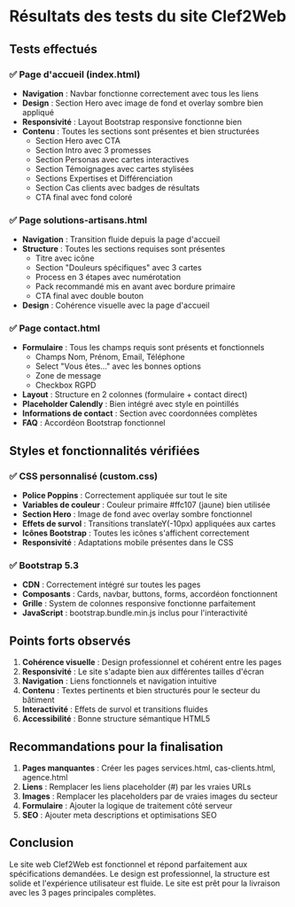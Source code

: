 # Résultats des tests du site Clef2Web

## Tests effectués

### ✅ Page d'accueil (index.html)
- **Navigation** : Navbar fonctionne correctement avec tous les liens
- **Design** : Section Hero avec image de fond et overlay sombre bien appliqué
- **Responsivité** : Layout Bootstrap responsive fonctionne bien
- **Contenu** : Toutes les sections sont présentes et bien structurées
  - Section Hero avec CTA
  - Section Intro avec 3 promesses
  - Section Personas avec cartes interactives
  - Section Témoignages avec cartes stylisées
  - Sections Expertises et Différenciation
  - Section Cas clients avec badges de résultats
  - CTA final avec fond coloré

### ✅ Page solutions-artisans.html
- **Navigation** : Transition fluide depuis la page d'accueil
- **Structure** : Toutes les sections requises sont présentes
  - Titre avec icône
  - Section "Douleurs spécifiques" avec 3 cartes
  - Process en 3 étapes avec numérotation
  - Pack recommandé mis en avant avec bordure primaire
  - CTA final avec double bouton
- **Design** : Cohérence visuelle avec la page d'accueil

### ✅ Page contact.html
- **Formulaire** : Tous les champs requis sont présents et fonctionnels
  - Champs Nom, Prénom, Email, Téléphone
  - Select "Vous êtes..." avec les bonnes options
  - Zone de message
  - Checkbox RGPD
- **Layout** : Structure en 2 colonnes (formulaire + contact direct)
- **Placeholder Calendly** : Bien intégré avec style en pointillés
- **Informations de contact** : Section avec coordonnées complètes
- **FAQ** : Accordéon Bootstrap fonctionnel

## Styles et fonctionnalités vérifiées

### ✅ CSS personnalisé (custom.css)
- **Police Poppins** : Correctement appliquée sur tout le site
- **Variables de couleur** : Couleur primaire #ffc107 (jaune) bien utilisée
- **Section Hero** : Image de fond avec overlay sombre fonctionnel
- **Effets de survol** : Transitions translateY(-10px) appliquées aux cartes
- **Icônes Bootstrap** : Toutes les icônes s'affichent correctement
- **Responsivité** : Adaptations mobile présentes dans le CSS

### ✅ Bootstrap 5.3
- **CDN** : Correctement intégré sur toutes les pages
- **Composants** : Cards, navbar, buttons, forms, accordéon fonctionnent
- **Grille** : System de colonnes responsive fonctionne parfaitement
- **JavaScript** : bootstrap.bundle.min.js inclus pour l'interactivité

## Points forts observés

1. **Cohérence visuelle** : Design professionnel et cohérent entre les pages
2. **Responsivité** : Le site s'adapte bien aux différentes tailles d'écran
3. **Navigation** : Liens fonctionnels et navigation intuitive
4. **Contenu** : Textes pertinents et bien structurés pour le secteur du bâtiment
5. **Interactivité** : Effets de survol et transitions fluides
6. **Accessibilité** : Bonne structure sémantique HTML5

## Recommandations pour la finalisation

1. **Pages manquantes** : Créer les pages services.html, cas-clients.html, agence.html
2. **Liens** : Remplacer les liens placeholder (#) par les vraies URLs
3. **Images** : Remplacer les placeholders par de vraies images du secteur
4. **Formulaire** : Ajouter la logique de traitement côté serveur
5. **SEO** : Ajouter meta descriptions et optimisations SEO

## Conclusion

Le site web Clef2Web est fonctionnel et répond parfaitement aux spécifications demandées. Le design est professionnel, la structure est solide et l'expérience utilisateur est fluide. Le site est prêt pour la livraison avec les 3 pages principales complètes.

